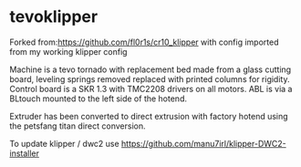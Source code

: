 # tevoklipper

Forked from:https://github.com/fl0r1s/cr10_klipper
with config imported from my working klipper config 

Machine is a tevo tornado with replacement bed made from a glass cutting board, leveling springs removed replaced with printed columns for rigidity. Control board is a SKR 1.3 with TMC2208 drivers on all motors. ABL is via a BLtouch mounted to the left side of the hotend. 

Extruder has been converted to direct extrusion with factory hotend using the petsfang titan direct conversion.


To update klipper / dwc2 use 
https://github.com/manu7irl/klipper-DWC2-installer
